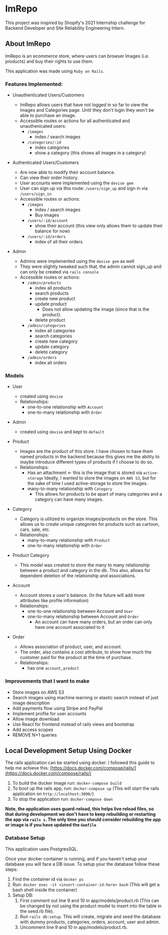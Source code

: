 # ImRepo

This project was inspired by Shopify's 2021 Internship challenge for Backend Developer and Site Reliability Engineering Intern.

## About ImRepo

ImRepo is an ecommerce store, where users can browser Images (i.e. products) and buy their rights to use them.

This application was made using `Ruby on Rails`.

### Features Implemented:

* Unauthenticated Users/Customers
  * ImRepo allows users that have not logged in so far to view the Images and Categories page. Until they don't login they won't be able to purchase an image.
  *  Accessible routes or actions for all authenticated and unauthenicated users:
		* `/images`
			* index / search images
		* `/categories/:id`
			* index categories
			* show a category (this shows all images in a category)

* Authenticated Users/Customers
	* Are now able to modify their account balance.
	* Can view their order history.
	* User accounts were implemented using the `devise gem`
	* User can sign up via this route: `/users/sign_up` and sign in via `/users/sign_in`
	* Accessible routes or actions:
		* `/images`
			* index / search images
			* Buy images
		* `/users/:id/account`
			* show their account (this view only allows them to update their balance for now)
		* `/users/:id/orders`
			* index of all their orders

* Admin
	* Admins were implemented using the `devise gem` as well
	* They were slightly tweaked such that, the admin cannot sign_up and can only be created via `rails console`
	* Accessible routes or actions:
		* `/admin/products`
			* index all products
			* search products
			* create new product
			* update product
				* Does not allow updating the image (since that is the product).
			* delete product
		* `/admin/categories`
			* index all categories
			* search categories
			* create new category
			* update category
			* delete category
		* `/admin/orders`
			* index all orders

### Models

* User
	* created using `devise`
	* Relationships:
		*  one-to-one relationship with `Account`
		* one-to-many relationship with `Order`

* Admin
	* created using `devise` and kept to `default`

* Product
	* Images are the product of this store. I have chosen to have them named products in the backend because this gives me the ability to maybe introduce different types of products if I choose to do so.
	* Relationships:
		* Has an attachment <- this is the image that is stored via `active-storage` Ideally, I wanted to store the images on `AWS S3`, but for the sake of time I used active-storage to store the images.
		* many-to-many relationship with `Category`
			* This allows for products to be apart of many categories and a category can have many images.

* Category
	* Category is utilized to organize images/products on the store. This allows us to create unique categories for products such as cartoon, cars, sale, etc.
	* Relationships:
		* many-to-many relationship with `Product`
		* one-to-many relationship with `Order`

* Product Category
	* This model was created to store the many to many relationship between a product and category in the db. This also, allows for dependent deletion of the relationship and associations.

* Account
	* Account stores a user's balance. (In the future will add more attributes like profile information)
	* Relationships:
		* one-to-one relationship between Account and `User`
		* one-to-many relationship between Account and `Order`
			* An account can have many orders, but an order can only have one account associated to it

* Order
	* Allows association of product, user, and account.
	* The order, also contains a cost attribute, to show how much the customer paid for the product at the time of purchase.
	* Relationships:
		* has one `account`, `product`

### Improvements that I want to make
* Store images on AWS S3
* Search images using machine learning or elastic search instead of just image description
* Add payments flow using Stripe and PayPal
* Implement profile for user accounts
* Allow image download
* Use React for frontend instead of rails views and bootstrap
* Add access scopes
* REMOVE N+1 queries

## Local Development Setup Using Docker

The rails application can be started using docker.
I followed this guide to help me achieve this: [https://docs.docker.com/compose/rails/](https://docs.docker.com/compose/rails/)

1. To build the docker image run: `docker-compose build`
2. To boot up the rails app, run: `docker-compose up` (This will start the rails application on `http://localhost:3000/`)
3. To stop the application run: `docker-compose down`

**Note, the application uses guard-reload, this helps live reload files, so that during development we don't have to keep rebuilding or restarting the app via `rails s`. The only time you should consider rebuilding the app or image is if you have updated the `Gemfile`**

### Database Setup

This application uses PostgresSQL.

Once your docker container is running, and if you haven't setup your database you will face a DB issue. To setup your the database follow these steps:
1. Find the container id via `docker ps`
2. Run: `docker exec -it <insert-container-id-here> bash` (This will get a bash shell inside the container)
3. Setup DB:
	1. First comment out line 9 and 10 in app/models/product.rb (This can be changed by not using the product model to insert into the table in the seed.rb file).
	2. Run `rails db:setup`. This will create, migrate and seed the database with dummy products, categories, orders, account, user and admin.
	3. Uncomment line 9 and 10 in app/models/product.rb.

